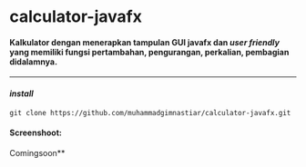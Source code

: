 # calculator-javafx

#### Kalkulator dengan menerapkan tampulan GUI javafx dan _*user friendly*_  yang memiliki fungsi pertambahan, pengurangan, perkalian, pembagian didalamnya.
---
#### _*install*_ 
`git clone https://github.com/muhammadgimnastiar/calculator-javafx.git`

#### Screenshoot:
Comingsoon**
